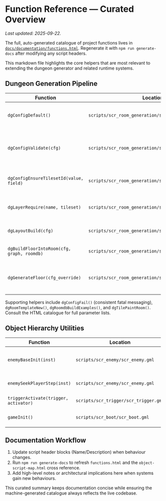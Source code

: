 # Function Reference — Curated Overview

_Last updated: 2025-09-22._

The full, auto-generated catalogue of project functions lives in
[`docs/documentation/functions.html`](functions.html). Regenerate it with
`npm run generate-docs` after modifying any script headers.

This markdown file highlights the core helpers that are most relevant to
extending the dungeon generator and related runtime systems.

## Dungeon Generation Pipeline

| Function | Location | Summary |
| --- | --- | --- |
| `dgConfigDefault()` | `scripts/scr_room_generation/scr_room_generation.gml` | Returns the baseline configuration struct. Feed it into `dgConfigValidate()` before use. |
| `dgConfigValidate(cfg)` | `scripts/scr_room_generation/scr_room_generation.gml` | Verifies numeric ranges, normalises booleans, and resolves tileset references (accepts asset ids or name strings). Emits a fatal error when misconfigured. |
| `dgConfigEnsureTilesetId(value, field)` | `scripts/scr_room_generation/scr_room_generation.gml` | Helper used by the validator and layer bootstrapper to coerce a tileset asset id from a numeric id or asset name. |
| `dgLayerRequire(name, tileset)` | `scripts/scr_room_generation/scr_room_generation.gml` | Ensures a tile layer exists, binding the correct tileset and tile dimensions using `tileset_get_tilewidth/height`. |
| `dgLayoutBuild(cfg)` | `scripts/scr_room_generation/scr_room_generation.gml` | Builds the connected NESW room graph according to the validated config. |
| `dgBuildFloorIntoRoom(cfg, graph, roomdb)` | `scripts/scr_room_generation/scr_room_generation.gml` | Creates tilemaps/layers via `dgLayerRequire()` and paints templates into them. |
| `dgGenerateFloor(cfg_override)` | `scripts/scr_room_generation/scr_room_generation.gml` | Master pipeline: merges overrides, validates config, seeds RNG, builds the layout, and paints tiles. Returns the generated graph. |

Supporting helpers include `dgConfigFail()` (consistent fatal messaging),
`dgRoomTemplateNew()`, `dgRoomdbBuildExamples()`, and `dgTilePaintRoom()`.
Consult the HTML catalogue for full parameter lists.

## Object Hierarchy Utilities

| Function | Location | Summary |
| --- | --- | --- |
| `enemyBaseInit(inst)` | `scripts/scr_enemy/scr_enemy.gml` | Shared initialiser for all enemy variants. Sets health, target acquisition, and sprite defaults. |
| `enemySeekPlayerStep(inst)` | `scripts/scr_enemy/scr_enemy.gml` | AI step shared by the enemy family (leverages parent `obj_enemy`). |
| `triggerActivate(trigger, activator)` | `scripts/scr_trigger/scr_trigger.gml` | Base trigger logic used by `obj_trigger_*` descendants. |
| `gameInit()` | `scripts/scr_boot/scr_boot.gml` | Entry point called from `obj_game_controller.Create` to construct global systems. |

## Documentation Workflow

1. Update script header blocks (Name/Description) when behaviour changes.
2. Run `npm run generate-docs` to refresh `functions.html` and the
   `object-script-map.html` cross reference.
3. Add high-level notes or architectural implications here when systems
   gain new behaviours.

This curated summary keeps documentation concise while ensuring the
machine-generated catalogue always reflects the live codebase.
